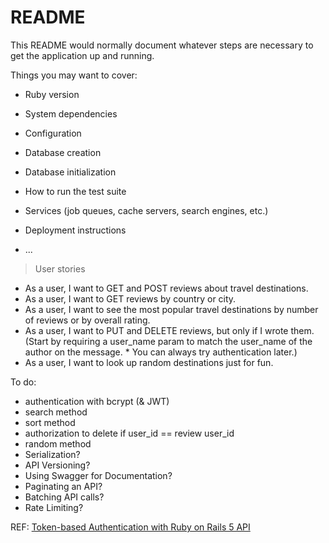 # README

This README would normally document whatever steps are necessary to get the
application up and running.

Things you may want to cover:

* Ruby version

* System dependencies

* Configuration

* Database creation

* Database initialization

* How to run the test suite

* Services (job queues, cache servers, search engines, etc.)

* Deployment instructions

* ...


> User stories
* As a user, I want to GET and POST reviews about travel destinations.
* As a user, I want to GET reviews by country or city.
* As a user, I want to see the most popular travel destinations by number of reviews or by overall rating.
* As a user, I want to PUT and DELETE reviews, but only if I wrote them. (Start by requiring a user_name param to match the user_name of the author on the message. * You can always try authentication later.)
* As a user, I want to look up random destinations just for fun.

To do:
* authentication with bcrypt (& JWT)
* search method
* sort method
* authorization to delete if user_id == review user_id
* random method
* Serialization?
* API Versioning?
* Using Swagger for Documentation?
* Paginating an API?
* Batching API calls?
* Rate Limiting?









REF: [Token-based Authentication with Ruby on Rails 5 API
](https://www.pluralsight.com/guides/token-based-authentication-with-ruby-on-rails-5-api)
